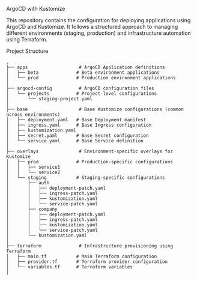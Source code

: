 ArgoCD with Kustomize

This repository contains the configuration for deploying applications using ArgoCD and Kustomize. It follows a structured approach to managing different environments (staging, production) and infrastructure automation using Terraform.

Project Structure

```
.
├── apps                   # ArgoCD Application definitions
│   ├── beta              # Beta environment applications
│   └── prod              # Production environment applications
│
├── argocd-config          # ArgoCD configuration files
│   └── projects          # Project-level configurations
│       └── staging-project.yaml
│
├── base                   # Base Kustomize configurations (common across environments)
│   ├── deployment.yaml   # Base Deployment manifest
│   ├── ingress.yaml      # Base Ingress configuration
│   ├── kustomization.yaml
│   ├── secret.yaml       # Base Secret configuration
│   └── service.yaml      # Base Service definition
│
├── overlays               # Environment-specific overlays for Kustomize
│   ├── prod              # Production-specific configurations
│   │   ├── service1
│   │   └── service2
│   └── staging           # Staging-specific configurations
│       ├── auth
│       │   ├── deployment-patch.yaml
│       │   ├── ingress-patch.yaml
│       │   ├── kustomization.yaml
│       │   └── service-patch.yaml
│       ├── company
│       │   ├── deployment-patch.yaml
│       │   ├── ingress-patch.yaml
│       │   ├── kustomization.yaml
│       │   └── service-patch.yaml
│       └── kustomization.yaml
│
├── terraform              # Infrastructure provisioning using Terraform
│   ├── main.tf           # Main Terraform configuration
│   ├── provider.tf       # Terraform provider configuration
│   └── variables.tf      # Terraform variables
│
```